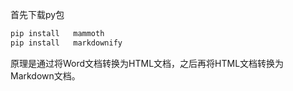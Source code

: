 首先下载py包
```Python
pip install   mammoth  
pip install   markdownify  
```



原理是通过将Word文档转换为HTML文档，之后再将HTML文档转换为Markdown文档。
